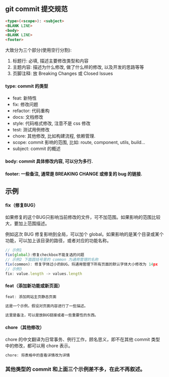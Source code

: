 ## git commit 提交规范
```md
<type>(<scope>): <subject>
<BLANK LINE>
<body>
<BLANK LINE>
<footer>
```
 大致分为三个部分(使用空行分割):

1. 标题行: 必填, 描述主要修改类型和内容
2. 主题内容: 描述为什么修改, 做了什么样的修改, 以及开发的思路等等
3. 页脚注释: 放 Breaking Changes 或 Closed Issues


#### type: commit 的类型

* feat: 新特性
* fix: 修改问题
* refactor: 代码重构
* docs: 文档修改
* style: 代码格式修改, 注意不是 css 修改
* test: 测试用例修改
* chore: 其他修改, 比如构建流程, 依赖管理.
* scope: commit 影响的范围, 比如: route, component, utils, build...
* subject: commit 的概述

#### body: commit 具体修改内容, 可以分为多行.
#### footer: 一些备注, 通常是 BREAKING CHANGE 或修复的 bug 的链接.

## 示例
#### fix（修复BUG）

如果修复的这个BUG只影响当前修改的文件，可不加范围。如果影响的范围比较大，要加上范围描述。

例如这次 BUG 修复影响到全局，可以加个 global。如果影响的是某个目录或某个功能，可以加上该目录的路径，或者对应的功能名称。
```js
// 示例1
fix(global):修复checkbox不能复选的问题
// 示例2 下面圆括号里的 common 为通用管理的名称
fix(common): 修复字体过小的BUG，将通用管理下所有页面的默认字体大小修改为 14px
// 示例3
fix: value.length -> values.length
```

#### feat（添加新功能或新页面）
```js
feat: 添加网站主页静态页面

这是一个示例，假设对页面内容进行了一些描述。
 
这里是备注，可以是放BUG链接或者一些重要性的东西。
```

#### chore（其他修改）
chore 的中文翻译为日常事务、例行工作，顾名思义，即不在其他 commit 类型中的修改，都可以用 chore 表示。
```js
chore: 将表格中的查看详情改为详情
```


### 其他类型的 commit 和上面三个示例差不多，在此不再叙述。
